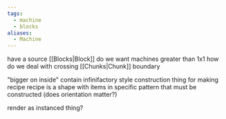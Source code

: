 ```yaml
---
tags:
  - machine
  - blocks
aliases:
  - Machine
---
```

have a source [[Blocks|Block]] 
do we want machines greater than 1x1
how do we deal with crossing [[Chunks|Chunk]] boundary

"bigger on inside"
contain infinifactory style construction thing for making recipe 
recipe is a shape with items in specific pattern that must be constructed (does orientation matter?)

render as instanced thing?
